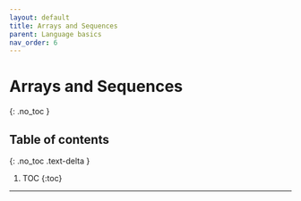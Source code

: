 ```yaml
---
layout: default
title: Arrays and Sequences
parent: Language basics
nav_order: 6
---
```


# Arrays and Sequences
{: .no_toc }

## Table of contents
{: .no_toc .text-delta }

1. TOC
{:toc}

---
